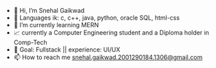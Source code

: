 - 👋 Hi, I’m Snehal Gaikwad
- 👀 Languages ik: c, c++, java, python, oracle SQL, html-css 
- 🌱 I’m currently learning MERN
- 📈 currently a Computer Engineering student and a Diploma holder in Comp-Tech
- 🚩 Goal: Fullstack || experience: UI/UX
- 📫 How to reach me snehal.gaikwad.2001290184.1306@gmail.com
